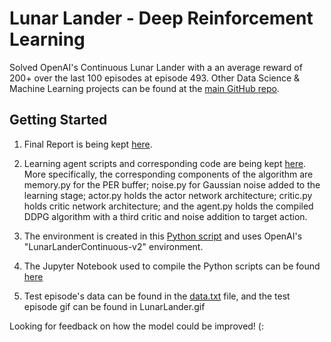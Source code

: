 # Lunar Lander - Deep Reinforcement Learning
Solved OpenAI's Continuous Lunar Lander with a an average reward of 200+ over the last 100 episodes at episode 493. Other Data Science & Machine Learning projects can be found at the [main GitHub repo](https://github.com/SR14).

## Getting Started

1. Final Report is being kept [here](https://github.com/SR14/LunarLander-DeepRL/blob/master/LunarLanderReport.pdf).


2. Learning agent scripts and corresponding code are being kept [here](https://github.com/SR14/LunarLander-DeepRL/tree/master/agents). More specifically, the corresponding components of the algorithm are memory.py for the PER buffer; noise.py for Gaussian noise added to the learning stage; actor.py holds the actor network architecture; critic.py holds critic network architecture; and the agent.py holds the compiled DDPG algorithm with a third critic and noise addition to target action.


3. The environment is created in this [Python script](https://github.com/SR14/LunarLander-DeepRL/blob/master/task.py) and uses OpenAI's "LunarLanderContinuous-v2" environment. 


4. The Jupyter Notebook used to compile the Python scripts can be found [here](https://github.com/SR14/LunarLander-DeepRL/blob/master/LunarLanderContinuous-v2.ipynb)


5. Test episode's data can be found in the [data.txt](https://github.com/SR14/LunarLander-DeepRL/blob/master/data.txt) file, and the test episode gif can be found in LunarLander.gif

Looking for feedback on how the model could be improved! (:
